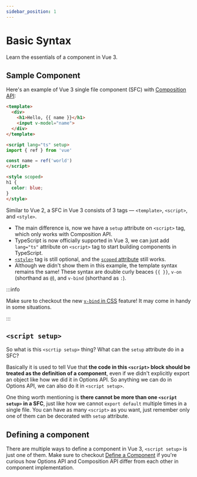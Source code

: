 ```yaml
---
sidebar_position: 1
---
```


# Basic Syntax

Learn the essentials of a component in Vue 3.

## Sample Component

Here's an example of Vue 3 single file component (SFC) with [Composition API](https://vuejs.org/guide/introduction.html#composition-api):

```html showLineNumbers
<template>
  <div>
    <h1>Hello, {{ name }}</h1>
    <input v-model="name">
  </div>
</template>

<script lang="ts" setup>
import { ref } from 'vue'

const name = ref('world')
</script>

<style scoped>
h1 {
  color: blue;
}
</style>
```

Similar to Vue 2, a SFC in Vue 3 consists of 3 tags — `<template>`, `<script>`, and `<style>`.

- The main difference is, now we have a `setup` attribute on `<script>` tag, which only works with Composition API.
- TypeScript is now officially supported in Vue 3, we can just add `lang="ts"` attribute on `<script>` tag to start building components in TypeScript.
- [`<style>`](https://vuejs.org/api/sfc-spec.html#style) tag is still optional, and the [`scoped` attribute](https://vue-loader.vuejs.org/guide/scoped-css.html#scoped-css) still works.
- Although we didn't show them in this example, the template syntax remains the same! These syntax are double curly beaces `{{ }}`, `v-on` (shorthand as `@`), and `v-bind` (shorthand as `:`).

:::info

Make sure to checkout the new [`v-bind` in CSS](https://vuejs.org/api/sfc-css-features.html#v-bind-in-css) feature! It may come in handy in some situations.

:::

## `<script setup>`

So what is this `<scrtip setup>` thing? What can the `setup` attribute do in a SFC?

Basically it is used to tell Vue that **the code in this `<script>` block should be treated as the definition of a component**, even if we didn't explicitly export an object like how we did it in Options API. So anything we can do in Options API, we can also do it in `<script setup>`.

One thing worth mentioning is **there cannot be more than one `<script setup>` in a SFC**, just like how we cannot `export default` multiple times in a single file. You can have as many `<script>` as you want, just remember only one of them can be decorated with `setup` attribute.

## Defining a component

There are multiple ways to define a component in Vue 3, `<script setup>` is just one of them. Make sure to checkout [Define a Component](./define-a-component) if you're curious how Options API and Composition API differ from each other in component implementation.